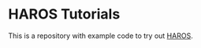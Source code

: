 HAROS Tutorials
===============

This is a repository with example code to try out [HAROS](http://github.com/git-afsantos/haros).
